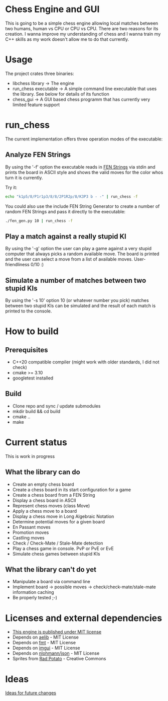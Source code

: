 # Chess Engine and GUI

This is going to be a simple chess engine allowing local matches between two humans, human vs CPU or CPU vs CPU.
There are two reasons for its creation. I wanna improve my understanding of chess and I wanna train my C++ skills
as my work doesn't allow me to do that currently.

# Usage

The project crates three binaries:
* libchess library -> The engine
* run_chess executable -> A simple command line executable that uses the library. See below for details of its function
* chess_gui -> A GUI based chess programm that has currently very limited feature support

# run_chess

The current implementation offers three operation modes of the executable:

## Analyze FEN Strings

By using the '-f' option the executable reads in [FEN Strings](https://www.chess.com/terms/fen-chess#en-passant-targets) via stdin
and prints the board in ASCII style and shows the valid moves for the color whos turn it is currently.

Try it:
```bash
echo "k1p5/8/P1r1p3/8/8/2P1R2p/8/K3P3 b - -" | run_chess -f
```

You could also use the include FEN String Generator to create a number of random FEN Strings and pass it directly to the executable:
```bash
./fen_gen.py 10 | run_chess -f
```

## Play a match against a really stupid KI

By using the '-g' option the user can play a game against a very stupid computer that always picks a random available move.
The board is printed and the user can select a move from a list of available moves. User-friendliness 0/10 :)

## Simulate a number of matches between two stupid KIs

By using the '-s 10' option 10 (or whatever number you pick) matches between two stupid KIs can be simulated and the result
of each match is printed to the console.

# How to build

## Prerequisites

* C++20 compatible compiler (might work with older standards, I did not check)
* cmake >= 3.10
* googletest installed

## Build

* Clone repo and sync / update submodules
* mkdir build && cd build
* cmake ..
* make

# Current status

This is work in progress

## What the library can do

* Create an empty chess board
* Create a chess board in its start configuration for a game
* Create a chess board from a FEN String
* Display a chess board in ASCII
* Represent chess moves (class Move)
* Apply a chess move to a board
* Display a chess move in Long Algebraic Notation
* Determine potential moves for a given board
* En Passant moves
* Promotion moves
* Castling moves
* Check / Check-Mate / Stale-Mate detection
* Play a chess game in console. PvP or PvE or EvE
* Simulate chess games between stupid KIs

## What the library can't do yet

* Manipulate a board via command line
* Implement board -> possible moves -> check/check-mate/stale-mate information caching
* Be properly tested  ;-)

# Licenses and external dependencies

* [This engine is published under MIT license](LICENSE)
* Depends on [aelib](https://github.com/minusbrain/aelib) - MIT License
* Depends on [fmt](https://github.com/fmtlib/fmt) - MIT License
* Depends on [imgui](https://github.com/ocornut/imgui) - MIT License
* Depends on [nlohmann/json](https://github.com/nlohmann/json) - MIT License
* Sprites from [Rad Potato](https://rad-potato.itch.io/pixel-perfect-ultimate-game-component-kit) - Creative Commons

# Ideas

[Ideas for future changes](ideas.md)